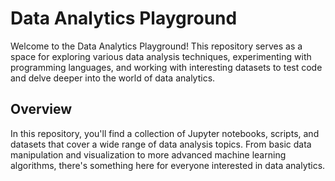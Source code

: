 # Data Analytics Playground

Welcome to the Data Analytics Playground! This repository serves as a space for exploring various data analysis techniques, experimenting with programming languages, and working with interesting datasets to test code and delve deeper into the world of data analytics.

## Overview

In this repository, you'll find a collection of Jupyter notebooks, scripts, and datasets that cover a wide range of data analysis topics. From basic data manipulation and visualization to more advanced machine learning algorithms, there's something here for everyone interested in data analytics.
